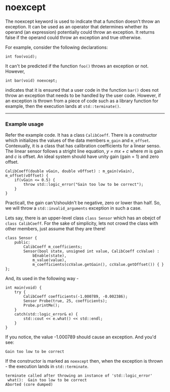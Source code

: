 # noexcept 

The noexcept keyword is used to indicate that a function doesn’t throw an exception. It can be used as an operator that determines whether its operand (an expression) potentially could throw an exception. It returns false if the operand could throw an exception and true otherwise. 

For example, consider the following declarations:

    int foo(void);

It can't be predicted if the function `foo()` throws an exception or not. However,

    int bar(void) noexcept;

indicates that it is ensured that a user code in the function `bar()` does not throw an exception that needs to be handled by the user code.
However, if an exception is thrown from a piece of code such as a library function for example, then the execution lands
at `std::terminate()`.


***

### Example usage

Refer the example code. It has a class `CalibCoeff`. There is a constructor which initializes the values of the data members `m_gain` and `m_offset`.
Contexually, it is a class that has calibration coefficients for a linear senso. The linear sensor follows a stright line equation, *y = mx + c* where *m* is gain and *c* is offset. An ideal system should have unity gain (gain = 1) and zero offset. 

    CalibCoeff(double vGain, double vOffset) : m_gain(vGain), m_offset(vOffset) {
        if(vGain <= 0.5) {
            throw std::logic_error("Gain too low to be correct");
        }
    }

Practicall, the gain can't/shouldn't be negative, zero or lower than half. So, we will throw a `std::invalid_arguments` exception in such a case. 

Lets say, there is an upper-level class `class Sensor` which has an obejct of `class CalibCoeff`. For the sake of simplicity, lets not crowd the class with other members, just assume that they are there!

    class Sensor {
        public:
            CalibCoeff m_coefficients;
            Sensor(bool state, unsigned int value, CalibCoeff ccValue) : 
                bEnable(state), 
                m_value(value), 
                m_coefficients(ccValue.getGain(), ccValue.getOffset()) { }
    };

And, its used in the following way -

    int main(void) {
        try {
            CalibCoeff coefficients(-1.000789, -0.002386);
            Sensor Probe(true, 25, coefficients);
            Probe.printMe();
        }
        catch(std::logic_error& e) {
            std::cout << e.what() << std::endl;
        }
    }

If you notice, the value -1.000789 should cause an exception. And you'd see:

    Gain too low to be correct

If the constructor is marked as `noexcept` then, when the exception is thrown - the execution lands in `std::terminate`.

    terminate called after throwing an instance of 'std::logic_error'
     what():  Gain too low to be correct
    Aborted (core dumped)



